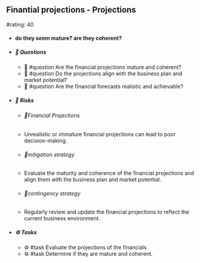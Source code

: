 ## Finantial projections - Projections
#rating: 40
- #### do they seem mature?  are they coherent?
- ##### 💭 Questions
  - 💭 #question Are the financial projections mature and coherent?
  - 💭 #question Do the projections align with the business plan and market potential?
  - 💭 #question Are the financial forecasts realistic and achievable?
- ##### 🚨 Risks

  - ###### 🚨Financial Projections
  - Unrealistic or immature financial projections can lead to poor decision-making.
  - ###### 🚨mitigation strategy
  - Evaluate the maturity and coherence of the financial projections and align them with the business plan and market potential.
  - ###### 🚨contingency strategy
  - Regularly review and update the financial projections to reflect the current business environment.
- ##### ⚙️ Tasks
  - ⚙️ #task Evaluate the projections of the financials
  - ⚙️ #task  Determine if they are mature and coherent.


